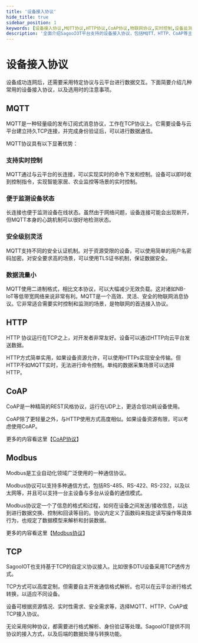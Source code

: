 ```yaml
---
title: '设备接入协议'
hide_title: true
sidebar_position: 1
keywords: [设备接入协议,MQTT协议,HTTP协议,CoAP协议,物联网协议,实时控制,设备监测,安全认证,数据传输,通信协议]
description: '全面介绍SagooIOT平台支持的设备接入协议，包括MQTT、HTTP、CoAP等主流协议的特点、应用场景和选型建议。'
---
```

# 设备接入协议

设备成功连网后，还需要采用特定协议与云平台进行数据交互。下面简要介绍几种常用的设备接入协议，以及选用时的注意事项。

## **MQTT**

MQTT是一种轻量级的发布订阅式消息协议，工作在TCP协议上。它需要设备与云平台建立持久TCP连接，并完成身份验证后，可以进行数据通信。

MQTT协议具有以下显著优势：

### **支持实时控制**

MQTT通过与云平台的长连接，可以实现实时的命令下发和控制。设备可以即时收到控制指令，实现智能家居、农业监控等场景的实时控制。

### **便于监测设备状态**

长连接也便于监测设备在线状态。虽然由于网络问题，设备连接可能会出现断开，但MQTT本身的心跳机制可以很好地检测状态。

### **安全级别灵活**

MQTT支持不同的安全认证机制。对于资源受限的设备，可以使用简单的用户名密码加密。对安全要求高的场景，可以使用TLS证书机制，保证数据安全。

### **数据流量小**

MQTT使用二进制格式，相比文本协议，可以大幅减少无效负载。这对诸如NB-IoT等低带宽网络来说非常有利。MQTT是一个高效、灵活、安全的物联网消息协议。它非常适合需要实时控制和监测的场景，是物联网的首选接入协议。

## **HTTP**

HTTP 协议运行在TCP之上，对开发者非常友好。设备可以通过HTTP向云平台发送数据。

HTTP方式简单实用，如果设备资源允许，可以使用HTTPs实现安全传输。但HTTP不如MQTT实时，无法进行命令控制。单纯的数据采集场景可以选择HTTP。

## **CoAP**

CoAP是一种精简的REST风格协议，运行在UDP上，更适合低功耗设备使用。

CoAP除了更轻量之外，与HTTP使用方式高度相似。如果设备资源有限，可以考虑使用CoAP。

更多的内容看这里【[CoAP协议](coap.md)】

## **Modbus**

Modbus是工业自动化领域广泛使用的一种通信协议。

Modbus协议可以支持多种通信方式，包括RS-485、RS-422、RS-232，以及以太网等，并且可以支持一台主设备与多台从设备的通信模式。

Modbus协议定一个了信息的格式和过程，如何在设备之间发送/接收信息，以达到进行数据交换、控制和回读等目的。协议内定义了函数码来指定读写操作等具体行为，也规定了数据模型来解析和封装数据。

更多的内容看这里【[Modbus协议](modbus.md)】


## **TCP**

SagooIOT也支持基于TCP的自定义协议接入。比如很多DTU设备采用TCP透传方式。

TCP方式可以高度定制，但需要自主开发通信格式解析。也可以在云平台进行格式转换，以适应不同设备。



设备可根据资源情况、实时性需求、安全需求等，选择MQTT、HTTP、CoAP或TCP接入协议。

无论采用何种协议，都需要进行格式解析、身份验证等处理。SagooIOT提供不同协议的接入方式，以及后端的数据处理与转换功能。
